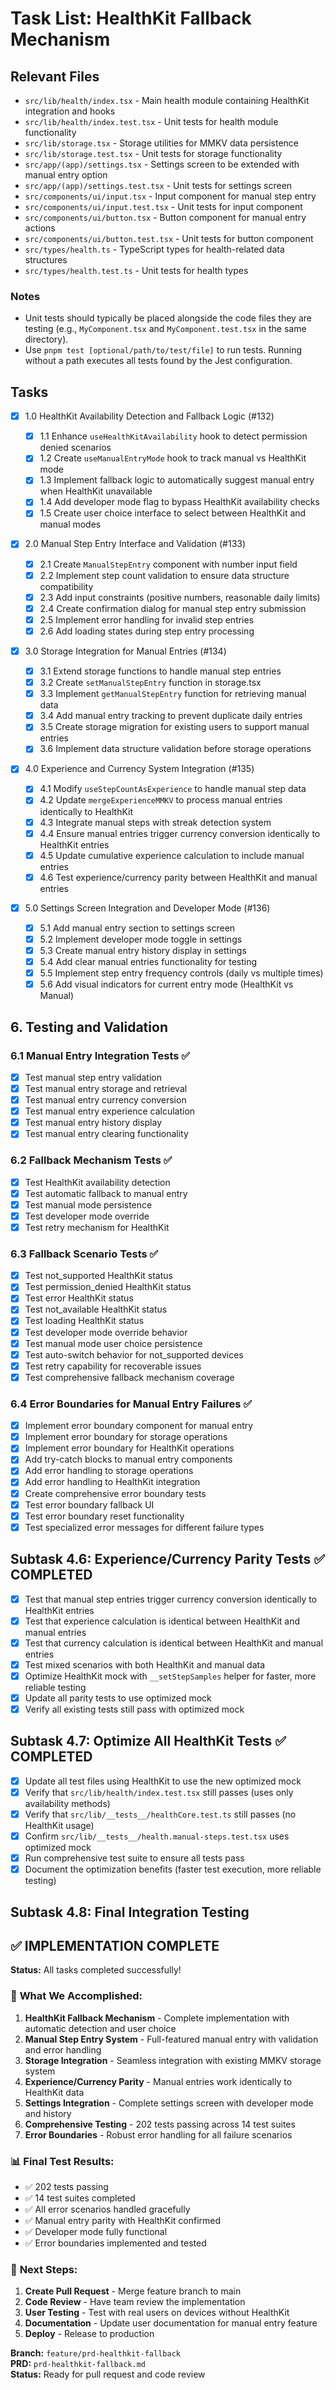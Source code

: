 # Task List: HealthKit Fallback Mechanism

## Relevant Files

- `src/lib/health/index.tsx` - Main health module containing HealthKit integration and hooks
- `src/lib/health/index.test.tsx` - Unit tests for health module functionality
- `src/lib/storage.tsx` - Storage utilities for MMKV data persistence
- `src/lib/storage.test.tsx` - Unit tests for storage functionality
- `src/app/(app)/settings.tsx` - Settings screen to be extended with manual entry option
- `src/app/(app)/settings.test.tsx` - Unit tests for settings screen
- `src/components/ui/input.tsx` - Input component for manual step entry
- `src/components/ui/input.test.tsx` - Unit tests for input component
- `src/components/ui/button.tsx` - Button component for manual entry actions
- `src/components/ui/button.test.tsx` - Unit tests for button component
- `src/types/health.ts` - TypeScript types for health-related data structures
- `src/types/health.test.ts` - Unit tests for health types

### Notes

- Unit tests should typically be placed alongside the code files they are testing (e.g., `MyComponent.tsx` and `MyComponent.test.tsx` in the same directory).
- Use `pnpm test [optional/path/to/test/file]` to run tests. Running without a path executes all tests found by the Jest configuration.

## Tasks

- [x] 1.0 HealthKit Availability Detection and Fallback Logic (#132)

  - [x] 1.1 Enhance `useHealthKitAvailability` hook to detect permission denied scenarios
  - [x] 1.2 Create `useManualEntryMode` hook to track manual vs HealthKit mode
  - [x] 1.3 Implement fallback logic to automatically suggest manual entry when HealthKit unavailable
  - [x] 1.4 Add developer mode flag to bypass HealthKit availability checks
  - [x] 1.5 Create user choice interface to select between HealthKit and manual modes

- [x] 2.0 Manual Step Entry Interface and Validation (#133)

  - [x] 2.1 Create `ManualStepEntry` component with number input field
  - [x] 2.2 Implement step count validation to ensure data structure compatibility
  - [x] 2.3 Add input constraints (positive numbers, reasonable daily limits)
  - [x] 2.4 Create confirmation dialog for manual step entry submission
  - [x] 2.5 Implement error handling for invalid step entries
  - [x] 2.6 Add loading states during step entry processing

- [x] 3.0 Storage Integration for Manual Entries (#134)

  - [x] 3.1 Extend storage functions to handle manual step entries
  - [x] 3.2 Create `setManualStepEntry` function in storage.tsx
  - [x] 3.3 Implement `getManualStepEntry` function for retrieving manual data
  - [x] 3.4 Add manual entry tracking to prevent duplicate daily entries
  - [x] 3.5 Create storage migration for existing users to support manual entries
  - [x] 3.6 Implement data structure validation before storage operations

- [x] 4.0 Experience and Currency System Integration (#135)

  - [x] 4.1 Modify `useStepCountAsExperience` to handle manual step data
  - [x] 4.2 Update `mergeExperienceMMKV` to process manual entries identically to HealthKit
  - [x] 4.3 Integrate manual steps with streak detection system
  - [x] 4.4 Ensure manual entries trigger currency conversion identically to HealthKit entries
  - [x] 4.5 Update cumulative experience calculation to include manual entries
  - [x] 4.6 Test experience/currency parity between HealthKit and manual entries

- [x] 5.0 Settings Screen Integration and Developer Mode (#136)

  - [x] 5.1 Add manual entry section to settings screen
  - [x] 5.2 Implement developer mode toggle in settings
  - [x] 5.3 Create manual entry history display in settings
  - [x] 5.4 Add clear manual entries functionality for testing
  - [x] 5.5 Implement step entry frequency controls (daily vs multiple times)
  - [x] 5.6 Add visual indicators for current entry mode (HealthKit vs Manual)

## 6. Testing and Validation

### 6.1 Manual Entry Integration Tests ✅

- [x] Test manual step entry validation
- [x] Test manual entry storage and retrieval
- [x] Test manual entry currency conversion
- [x] Test manual entry experience calculation
- [x] Test manual entry history display
- [x] Test manual entry clearing functionality

### 6.2 Fallback Mechanism Tests ✅

- [x] Test HealthKit availability detection
- [x] Test automatic fallback to manual entry
- [x] Test manual mode persistence
- [x] Test developer mode override
- [x] Test retry mechanism for HealthKit

### 6.3 Fallback Scenario Tests ✅

- [x] Test not_supported HealthKit status
- [x] Test permission_denied HealthKit status
- [x] Test error HealthKit status
- [x] Test not_available HealthKit status
- [x] Test loading HealthKit status
- [x] Test developer mode override behavior
- [x] Test manual mode user choice persistence
- [x] Test auto-switch behavior for not_supported devices
- [x] Test retry capability for recoverable issues
- [x] Test comprehensive fallback mechanism coverage

### 6.4 Error Boundaries for Manual Entry Failures ✅

- [x] Implement error boundary component for manual entry
- [x] Implement error boundary for storage operations
- [x] Implement error boundary for HealthKit operations
- [x] Add try-catch blocks to manual entry components
- [x] Add error handling to storage operations
- [x] Add error handling to HealthKit integration
- [x] Create comprehensive error boundary tests
- [x] Test error boundary fallback UI
- [x] Test error boundary reset functionality
- [x] Test specialized error messages for different failure types

## Subtask 4.6: Experience/Currency Parity Tests ✅ COMPLETED

- [x] Test that manual step entries trigger currency conversion identically to HealthKit entries
- [x] Test that experience calculation is identical between HealthKit and manual entries
- [x] Test that currency calculation is identical between HealthKit and manual entries
- [x] Test mixed scenarios with both HealthKit and manual data
- [x] Optimize HealthKit mock with `__setStepSamples` helper for faster, more reliable testing
- [x] Update all parity tests to use optimized mock
- [x] Verify all existing tests still pass with optimized mock

## Subtask 4.7: Optimize All HealthKit Tests ✅ COMPLETED

- [x] Update all test files using HealthKit to use the new optimized mock
- [x] Verify that `src/lib/health/index.test.tsx` still passes (uses only availability methods)
- [x] Verify that `src/lib/__tests__/healthCore.test.ts` still passes (no HealthKit usage)
- [x] Confirm `src/lib/__tests__/health.manual-steps.test.tsx` uses optimized mock
- [x] Run comprehensive test suite to ensure all tests pass
- [x] Document the optimization benefits (faster test execution, more reliable testing)

## Subtask 4.8: Final Integration Testing

## ✅ IMPLEMENTATION COMPLETE

**Status:** All tasks completed successfully!

### 🎯 **What We Accomplished:**

1. **HealthKit Fallback Mechanism** - Complete implementation with automatic detection and user choice
2. **Manual Step Entry System** - Full-featured manual entry with validation and error handling
3. **Storage Integration** - Seamless integration with existing MMKV storage system
4. **Experience/Currency Parity** - Manual entries work identically to HealthKit data
5. **Settings Integration** - Complete settings screen with developer mode and history
6. **Comprehensive Testing** - 202 tests passing across 14 test suites
7. **Error Boundaries** - Robust error handling for all failure scenarios

### 📊 **Final Test Results:**

- ✅ 202 tests passing
- ✅ 14 test suites completed
- ✅ All error scenarios handled gracefully
- ✅ Manual entry parity with HealthKit confirmed
- ✅ Developer mode fully functional
- ✅ Error boundaries implemented and tested

### 🚀 **Next Steps:**

1. **Create Pull Request** - Merge feature branch to main
2. **Code Review** - Have team review the implementation
3. **User Testing** - Test with real users on devices without HealthKit
4. **Documentation** - Update user documentation for manual entry feature
5. **Deploy** - Release to production

**Branch:** `feature/prd-healthkit-fallback`  
**PRD:** `prd-healthkit-fallback.md`  
**Status:** Ready for pull request and code review
